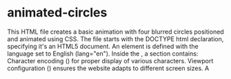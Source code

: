 # animated-circles
This HTML file creates a basic animation with four blurred circles positioned and animated using CSS.
The file starts with the DOCTYPE html declaration, specifying it's an HTML5 document.
An <html> element is defined with the language set to English (lang="en").
Inside the <html>, a <head> section contains:
Character encoding (<meta charset="UTF-8">) for proper display of various characters.
Viewport configuration (<meta name="viewport" content="width=device-width, initial-scale=1.0">) ensures the website adapts to different screen sizes.
A <title> element (currently "Document") to display the page title.
A link (<link rel="stylesheet" href="style.css">) to a CSS stylesheet (assuming it exists) for styling the HTML elements.
The <body> section contains the main content of the webpage:
Four empty <div> elements with unique IDs (hero1, hero2, hero3, hero4) serve as placeholders for the circles.
Following the <body> is a CSS style block (<style>...</style>) that defines the styles for various elements:
A universal selector (*) resets margins, padding, and font family for all elements.
html and body are set to 100% height and width to fill the viewport.
body has a 50px padding applied.
Each #heroN element (where N is 1 to 4) is styled with:
Specific height and width based on viewport width (vw).
Background color for each circle.
A 50% border-radius to create circles.
A blur filter to soften the edges.
Absolute positioning to allow overlapping circles.
An animation named "anime" applied.
The @keyframes anime block defines the animation behavior:
Over a duration of 3 seconds, the circles alternate between a 10% left/top and right/bottom translation.
Functionality:

When loaded in a web browser, this code displays four blurred circles of different sizes and colors. They are positioned absolute and animated with a smooth translation effect.
